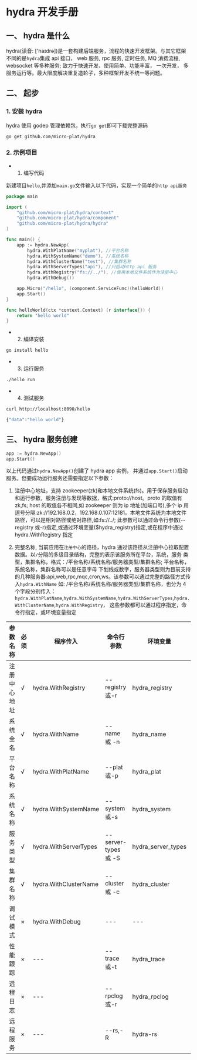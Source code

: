 # hydra 开发手册

## 一、 hydra 是什么

hydra(读音: ['haɪdrə])是一套构建后端服务，流程的快速开发框架。与其它框架不同的是`hydra`集成 api 接口， web 服务, rpc 服务, 定时任务, MQ 消费流程, websocket 等多种服务; 致力于快速开发、使用简单、功能丰富， 一次开发， 多服务运行等。最大限度解决重复造轮子，多种框架开发不统一等问题。

## 二、 起步

### 1. 安装 hydra

hydra 使用 godep 管理依赖包，执行`go get`即可下载完整源码

```sh
go get github.com/micro-plat/hydra
```

### 2. 示例项目

- 1.  编写代码

新建项目`hello`,并添加`main.go`文件输入以下代码，实现一个简单的`http api服务`

```go
package main

import (
	"github.com/micro-plat/hydra/context"
	"github.com/micro-plat/hydra/component"
	"github.com/micro-plat/hydra/hydra"
)

func main() {
	app := hydra.NewApp(
		hydra.WithPlatName("myplat"), //平台名称
		hydra.WithSystemName("demo"), //系统名称
		hydra.WithClusterName("test"), //集群名称
		hydra.WithServerTypes("api"), //只启动http api 服务
		hydra.WithRegistry("fs://../"), //使用本地文件系统作为注册中心
		hydra.WithDebug())

	app.Micro("/hello", (component.ServiceFunc)(helloWorld))
	app.Start()
}

func helloWorld(ctx *context.Context) (r interface{}) {
	return "hello world"
}
```

- 2.  编译安装

```sh
go install hello
```

- 3.  运行服务

```sh
./hello run
```

- 4.  测试服务

```sh
curl http://localhost:8090/hello

{"data":"hello world"}
```

## 三、 hydra 服务创建

```go
app := hydra.NewApp()
app.Start()
```

以上代码通过`hydra.NewApp()`创建了 hydra app 实例， 并通过`app.Start()`启动服务。但要成功运行服务还需要指定以下参数：

1.  注册中心地址，支持 zookeeper(zk)和本地文件系统(fs)。用于保存服务启动和运行参数，服务注册与发现等数据，格式:proto://host。proto 的取值有 zk,fs; host 的取值各不相同,如 zookeeper 则为 ip 地址(加端口号),多个 ip 用逗号分隔:zk://192.168.0.2，192.168.0.107:12181。本地文件系统为本地文件路径，可以是相对路径或绝对路径,如:fs://../; 此参数可以通过命令行参数(--registry 或-r)指定,或通过环境变量($hydra_registry)指定,或在程序中通过 hydra.WithRegistry 指定

2.  完整名称, 当前应用在`注册中心`的路径，hydra 通过该路径从注册中心拉取配置数据。以`/`分隔的多级目录结构，完整的表示该服务所在平台，系统，服务
    类型，集群名称，格式：/平台名称/系统名称/服务器类型/集群名称; 平台名称，系统名称，集群名称可以是任意字母
    下划线或数字，服务器类型则为目前支持的几种服务器:api,web,rpc,mqc,cron,ws。该参数可以通过完整的路径方式传入`hydra.WithName`
    如: /平台名称/系统名称/服务器类型/集群名称，也分为 4 个字段分别传入： `hydra.WithPlatName`,`hydra.WithSystemName`,`hydra.WithServerTypes`,`hydra.WithClusterName`,`hydra.WithRegistry`， 这些参数都可以通过程序指定，命令行指定，或环境变量指定

| 参数名称     | 必须 | 程序传入              | 命令行参数           | 环境变量           | 说明                                   |
| ------------ | ---- | --------------------- | -------------------- | ------------------ | -------------------------------------- |
| 注册中心地址 | √    | hydra.WithRegistry    | --registry 或-r      | hydra_registry     | proto://host                           |
| 系统全名     | √    | hydra.WithName        | --name 或 -n         | hydra_name         | /平台名称/系统名称/服务器类型/集群名称 |
| 平台名称     | √    | hydra.WithPlatName    | --plat 或-p          | hydra_plat         | 字母下划线或数字                       |
| 系统名称     | √    | hydra.WithSystemName  | --system 或-s        | hydra_system       | 字母下划线或数字                       |
| 服务类型     | √    | hydra.WithServerTypes | --server-types 或 -S | hydra_server_types | api,web,rpc,mqc,cron,ws                |
| 集群名称     | √    | hydra.WithClusterName | --cluster 或 -c      | hydra_cluster      | 字母下划线或数字                       |
| 调试模式     | ×    | hydra.WithDebug       | ---                  | ---                | ---                                    |
| 性能跟踪     | ×    | ---                   | --trace 或-t         | hydra_trace        | cpu,mem,block,mutex,web                |
| 远程日志     | ×    | ---                   | --rpclog 或-r        | hydra_rpclog       | ---                                    |
| 远程服务     | ×    | ---                   | --rs,-R              | hydra-rs           | ---                                    |
